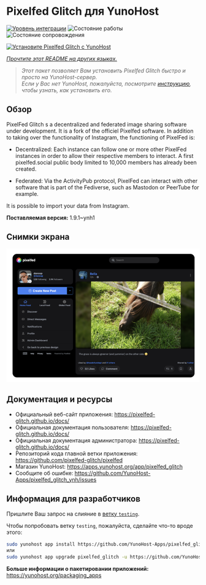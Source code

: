 <!--
Важно: этот README был автоматически сгенерирован <https://github.com/YunoHost/apps/tree/master/tools/readme_generator>
Он НЕ ДОЛЖЕН редактироваться вручную.
-->

# Pixelfed Glitch для YunoHost

[![Уровень интеграции](https://apps.yunohost.org/badge/integration/pixelfed_glitch)](https://ci-apps.yunohost.org/ci/apps/pixelfed_glitch/)
![Состояние работы](https://apps.yunohost.org/badge/state/pixelfed_glitch)
![Состояние сопровождения](https://apps.yunohost.org/badge/maintained/pixelfed_glitch)

[![Установите Pixelfed Glitch с YunoHost](https://install-app.yunohost.org/install-with-yunohost.svg)](https://install-app.yunohost.org/?app=pixelfed_glitch)

*[Прочтите этот README на других языках.](./ALL_README.md)*

> *Этот пакет позволяет Вам установить Pixelfed Glitch быстро и просто на YunoHost-сервер.*  
> *Если у Вас нет YunoHost, пожалуйста, посмотрите [инструкцию](https://yunohost.org/install), чтобы узнать, как установить его.*

## Обзор

PixelFed Glitch s a decentralized and federated image sharing software under development. It is a fork of the officiel Pixelfed software.
In addition to taking over the functionality of Instagram, the functioning of PixelFed is:

* Decentralized: Each instance can follow one or more other PixelFed instances in order to allow their respective members to interact. A first pixelfed.social public body limited to 10,000 members has already been created.

* Federated: Via the ActivityPub protocol, PixelFed can interact with other software that is part of the Fediverse, such as Mastodon or PeerTube for example.

It is possible to import your data from Instagram.


**Поставляемая версия:** 1.9.1~ynh1

## Снимки экрана

![Снимок экрана Pixelfed Glitch](./doc/screenshots/screenshot.png)

## Документация и ресурсы

- Официальный веб-сайт приложения: <https://pixelfed-glitch.github.io/docs/>
- Официальная документация пользователя: <https://pixelfed-glitch.github.io/docs/>
- Официальная документация администратора: <https://pixelfed-glitch.github.io/docs/>
- Репозиторий кода главной ветки приложения: <https://github.com/pixelfed-glitch/pixelfed>
- Магазин YunoHost: <https://apps.yunohost.org/app/pixelfed_glitch>
- Сообщите об ошибке: <https://github.com/YunoHost-Apps/pixelfed_glitch_ynh/issues>

## Информация для разработчиков

Пришлите Ваш запрос на слияние в [ветку `testing`](https://github.com/YunoHost-Apps/pixelfed_glitch_ynh/tree/testing).

Чтобы попробовать ветку `testing`, пожалуйста, сделайте что-то вроде этого:

```bash
sudo yunohost app install https://github.com/YunoHost-Apps/pixelfed_glitch_ynh/tree/testing --debug
или
sudo yunohost app upgrade pixelfed_glitch -u https://github.com/YunoHost-Apps/pixelfed_glitch_ynh/tree/testing --debug
```

**Больше информации о пакетировании приложений:** <https://yunohost.org/packaging_apps>
